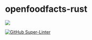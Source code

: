 # openfoodfacts-rust

<img src="https://avatars.githubusercontent.com/t/4526186?s=280&v=4">

[![GitHub Super-Linter](https://github.com/<OWNER>/<REPOSITORY>/workflows/Lint%20Code%20Base/badge.svg)](https://github.com/marketplace/actions/super-linter)
